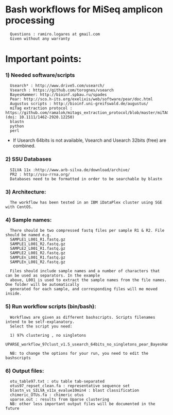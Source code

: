 #  Bash workflows for MiSeq amplicon processing 
      Questions : ramiro.logares at gmail.com      
      Given without any warranty


# Important points:

### 1) Needed software/scripts 

      Usearch* : http://www.drive5.com/usearch/
      Vsearch : https://github.com/torognes/vsearch
      BayesHammer: http://bioinf.spbau.ru/spades
      Pear: http://sco.h-its.org/exelixis/web/software/pear/doc.html
      Augustus scripts : http://bioinf.uni-greifswald.de/augustus/
      miTag extraction protocol : https://github.com/ramalok/mitags_extraction_protocol/blob/master/miTAGs_extraction_protocol.zip  (doi: 10.1111/1462-2920.12250)
      blastn
      python
      perl

* If Usearch 64bits is not available, Vsearch and Usearch 32bits (free) are combined.

### 2) SSU Databases
      SILVA 11x :http://www.arb-silva.de/download/archive/
      PR2 : http://ssu-rrna.org/
      Databases need to be formatted in order to be searchable by blastn

### 3) Architecture: 
      The workflow has been tested in an IBM iDataPlex cluster using SGE with CentOS.

### 4) Sample names:
      There should be two compressed fastq files per sample R1 & R2. File should be named e.g. 
      SAMPLE1_L001_R1.fastq.gz
      SAMPLE1_L001_R2.fastq.gz
      SAMPLE2_L001_R1.fastq.gz
      SAMPLE2_L001_R2.fastq.gz
      SAMPLEn_L001_R1.fastq.gz
      SAMPLEn_L001_R2.fastq.gz
   
      Files should include sample names and a number of characters that can be used as separators. In the example  
      above, L001 is used to extract the sample names from the file names. One folder will be automatically 
      generated for each sample, and corresponding files will me moved inside.

### 5) Run workflow scripts (bin/bash):
      Workflows are given as different bashscripts. Scripts filenames intend to be self-explanatory.
      Select the script you need:
      
      1) 97% clustering , no singletons
      UPARSE_workflow_97clust_v1.5_usearch_64bits_no_singletons_pear_BayesHammer.sh
      
      NB: to change the options for your run, you need to edit the bashscripts
      
### 6) Output files:
      otu_table97.txt : otu table tab-separated
      otus97_repset_clean.fa : representative sequence set
      blastn_vs_SILVA_v11x_evalue10min4 : blast classification
      chimeric_OTUs.fa : chimeric otus
      uparse.out : results from Uparse clustering
      NB: other less important output files will be documented in the future
   
   
   
